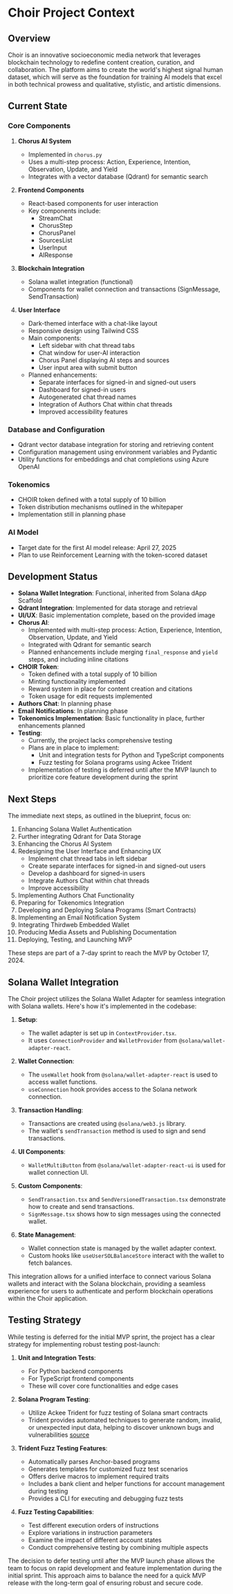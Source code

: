 # Choir Project Context

## Overview

Choir is an innovative socioeconomic media network that leverages blockchain technology to redefine content creation, curation, and collaboration. The platform aims to create the world's highest signal human dataset, which will serve as the foundation for training AI models that excel in both technical prowess and qualitative, stylistic, and artistic dimensions.

## Current State

### Core Components

1. **Chorus AI System**

   - Implemented in `chorus.py`
   - Uses a multi-step process: Action, Experience, Intention, Observation, Update, and Yield
   - Integrates with a vector database (Qdrant) for semantic search

2. **Frontend Components**

   - React-based components for user interaction
   - Key components include:
     - StreamChat
     - ChorusStep
     - ChorusPanel
     - SourcesList
     - UserInput
     - AIResponse

3. **Blockchain Integration**

   - Solana wallet integration (functional)
   - Components for wallet connection and transactions (SignMessage, SendTransaction)

4. **User Interface**
   - Dark-themed interface with a chat-like layout
   - Responsive design using Tailwind CSS
   - Main components:
     - Left sidebar with chat thread tabs
     - Chat window for user-AI interaction
     - Chorus Panel displaying AI steps and sources
     - User input area with submit button
   - Planned enhancements:
     - Separate interfaces for signed-in and signed-out users
     - Dashboard for signed-in users
     - Autogenerated chat thread names
     - Integration of Authors Chat within chat threads
     - Improved accessibility features

### Database and Configuration

- Qdrant vector database integration for storing and retrieving content
- Configuration management using environment variables and Pydantic
- Utility functions for embeddings and chat completions using Azure OpenAI

### Tokenomics

- CHOIR token defined with a total supply of 10 billion
- Token distribution mechanisms outlined in the whitepaper
- Implementation still in planning phase

### AI Model

- Target date for the first AI model release: April 27, 2025
- Plan to use Reinforcement Learning with the token-scored dataset

## Development Status

- **Solana Wallet Integration**: Functional, inherited from Solana dApp Scaffold
- **Qdrant Integration**: Implemented for data storage and retrieval
- **UI/UX**: Basic implementation complete, based on the provided image
- **Chorus AI**:
  - Implemented with multi-step process: Action, Experience, Intention, Observation, Update, and Yield
  - Integrated with Qdrant for semantic search
  - Planned enhancements include merging `final_response` and `yield` steps, and including inline citations
- **CHOIR Token**:
  - Token defined with a total supply of 10 billion
  - Minting functionality implemented
  - Reward system in place for content creation and citations
  - Token usage for edit requests implemented
- **Authors Chat**: In planning phase
- **Email Notifications**: In planning phase
- **Tokenomics Implementation**: Basic functionality in place, further enhancements planned
- **Testing**:
  - Currently, the project lacks comprehensive testing
  - Plans are in place to implement:
    - Unit and integration tests for Python and TypeScript components
    - Fuzz testing for Solana programs using Ackee Trident
  - Implementation of testing is deferred until after the MVP launch to prioritize core feature development during the sprint

## Next Steps

The immediate next steps, as outlined in the blueprint, focus on:

1. Enhancing Solana Wallet Authentication
2. Further integrating Qdrant for Data Storage
3. Enhancing the Chorus AI System
4. Redesigning the User Interface and Enhancing UX
   - Implement chat thread tabs in left sidebar
   - Create separate interfaces for signed-in and signed-out users
   - Develop a dashboard for signed-in users
   - Integrate Authors Chat within chat threads
   - Improve accessibility
5. Implementing Authors Chat Functionality
6. Preparing for Tokenomics Integration
7. Developing and Deploying Solana Programs (Smart Contracts)
8. Implementing an Email Notification System
9. Integrating Thirdweb Embedded Wallet
10. Producing Media Assets and Publishing Documentation
11. Deploying, Testing, and Launching MVP

These steps are part of a 7-day sprint to reach the MVP by October 17, 2024.

## Solana Wallet Integration

The Choir project utilizes the Solana Wallet Adapter for seamless integration with Solana wallets. Here's how it's implemented in the codebase:

1. **Setup**:
   - The wallet adapter is set up in `ContextProvider.tsx`.
   - It uses `ConnectionProvider` and `WalletProvider` from `@solana/wallet-adapter-react`.

2. **Wallet Connection**:
   - The `useWallet` hook from `@solana/wallet-adapter-react` is used to access wallet functions.
   - `useConnection` hook provides access to the Solana network connection.

3. **Transaction Handling**:
   - Transactions are created using `@solana/web3.js` library.
   - The wallet's `sendTransaction` method is used to sign and send transactions.

4. **UI Components**:
   - `WalletMultiButton` from `@solana/wallet-adapter-react-ui` is used for wallet connection UI.

5. **Custom Components**:
   - `SendTransaction.tsx` and `SendVersionedTransaction.tsx` demonstrate how to create and send transactions.
   - `SignMessage.tsx` shows how to sign messages using the connected wallet.

6. **State Management**:
   - Wallet connection state is managed by the wallet adapter context.
   - Custom hooks like `useUserSOLBalanceStore` interact with the wallet to fetch balances.

This integration allows for a unified interface to connect various Solana wallets and interact with the Solana blockchain, providing a seamless experience for users to authenticate and perform blockchain operations within the Choir application.

## Testing Strategy

While testing is deferred for the initial MVP sprint, the project has a clear strategy for implementing robust testing post-launch:

1. **Unit and Integration Tests**:
   - For Python backend components
   - For TypeScript frontend components
   - These will cover core functionalities and edge cases

2. **Solana Program Testing**:
   - Utilize Ackee Trident for fuzz testing of Solana smart contracts
   - Trident provides automated techniques to generate random, invalid, or unexpected input data, helping to discover unknown bugs and vulnerabilities [source](https://ackee.xyz/trident/docs/latest/)

3. **Trident Fuzz Testing Features**:
   - Automatically parses Anchor-based programs
   - Generates templates for customized fuzz test scenarios
   - Offers derive macros to implement required traits
   - Includes a bank client and helper functions for account management during testing
   - Provides a CLI for executing and debugging fuzz tests

4. **Fuzz Testing Capabilities**:
   - Test different execution orders of instructions
   - Explore variations in instruction parameters
   - Examine the impact of different account states
   - Conduct comprehensive testing by combining multiple aspects

The decision to defer testing until after the MVP launch phase allows the team to focus on rapid development and feature implementation during the initial sprint. This approach aims to balance the need for a quick MVP release with the long-term goal of ensuring robust and secure code.
